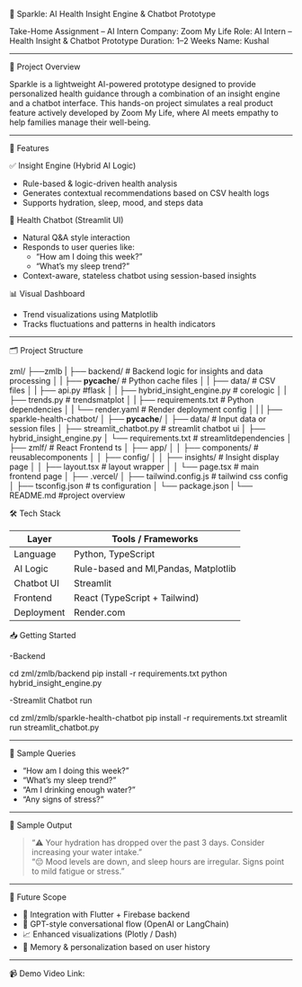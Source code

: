 🌟 Sparkle: AI Health Insight Engine & Chatbot Prototype

Take-Home Assignment – AI Intern
Company: Zoom My Life
Role: AI Intern – Health Insight & Chatbot Prototype
Duration: 1–2 Weeks
Name: Kushal

---

🧠 Project Overview

Sparkle is a lightweight AI-powered prototype designed to provide personalized health guidance through a combination of an insight engine and a chatbot interface. This hands-on project simulates a real product feature actively developed by Zoom My Life, where AI meets empathy to help families manage their well-being.

---

🚀 Features

✅ Insight Engine (Hybrid AI Logic)
- Rule-based & logic-driven health analysis
- Generates contextual recommendations based on CSV health logs
- Supports hydration, sleep, mood, and steps data

💬 Health Chatbot (Streamlit UI)
- Natural Q&A style interaction
- Responds to user queries like:
  - “How am I doing this week?”
  - “What’s my sleep trend?”
- Context-aware, stateless chatbot using session-based insights

📊 Visual Dashboard
- Trend visualizations using Matplotlib
- Tracks fluctuations and patterns in health indicators

---

🗂️ Project Structure

zml/
├──zmlb
|    ├── backend/                          # Backend logic for insights and data processing
│    |   ├── __pycache__/                  # Python cache files
│    |   ├── data/                         # CSV files
│    |   ├── api.py                        #flask
│    |   ├── hybrid_insight_engine.py     # corelogic
│    |   ├── trends.py                    # trendsmatplot
│    |   ├── requirements.txt             # Python dependencies
│    |   └── render.yaml                  # Render deployment config
│    |
|    ├── sparkle-health-chatbot/
│       ├── __pycache__/
│       ├── data/                         # Input data or session files
│       ├── streamlit_chatbot.py         # streamlit chatbot ui
│       ├── hybrid_insight_engine.py
│       └── requirements.txt             # streamlitdependencies
│
├── zmlf/                             # React Frontend ts
│   ├── app/
│   │   ├── components/              # reusablecomponents
│   │   ├── config/
│   │   ├── insights/                # Insight display page
│   │   ├── layout.tsx              # layout wrapper
│   │   └── page.tsx                # main frontend page
│   ├── .vercel/
│   ├── tailwind.config.js          # tailwind css config
│   ├── tsconfig.json               # ts configuration
│   └── package.json
|
└── README.md                        #project overview




🛠️ Tech Stack

| Layer       | Tools / Frameworks                          |
|-------------|---------------------------------------------|
| Language    | Python,  TypeScript             |
| AI Logic    | Rule-based and Ml,Pandas, Matplotlib        |
| Chatbot UI  | Streamlit                                   |
| Frontend    | React (TypeScript + Tailwind)               |
| Deployment  | Render.com                                  |



📥 Getting Started

-Backend

cd zml/zmlb/backend
pip install -r requirements.txt
python hybrid_insight_engine.py


-Streamlit Chatbot run

cd zml/zmlb/sparkle-health-chatbot
pip install -r requirements.txt
streamlit run streamlit_chatbot.py


---

🧪 Sample Queries

- “How am I doing this week?”
- “What’s my sleep trend?”
- “Am I drinking enough water?”
- “Any signs of stress?”

---

🌈 Sample Output

> “⚠️ Your hydration has dropped over the past 3 days. Consider increasing your water intake.”  
> “😔 Mood levels are down, and sleep hours are irregular. Signs point to mild fatigue or stress.”

---

🎯 Future Scope

- 🔗 Integration with Flutter + Firebase backend
- 🤖 GPT-style conversational flow (OpenAI or LangChain)
- 📈 Enhanced visualizations (Plotly / Dash)
- 🧠 Memory & personalization based on user history

---

📹 Demo Video
Link:



<!-- 🧩 License

This prototype is submitted as part of a take-home assignment and is intended for educational and demonstration purposes. -->
